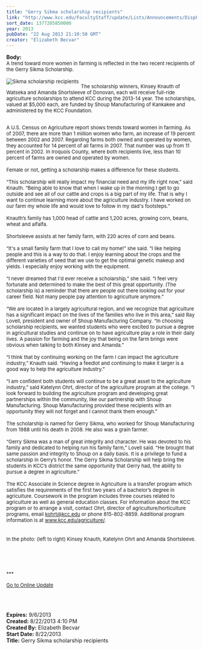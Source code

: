 ```yaml
---
title: "Gerry Sikma scholarship recipients"
link: "http://www.kcc.edu/FacultyStaff/update/Lists/Announcements/DispForm.aspx?ID=1210"
sort_date: 1377205850000
year: 2013
pubDate: "22 Aug 2013 21:10:50 GMT"
creator: "Elizabeth Becvar"
---
```


<div><b>Body:</b> <div class="ExternalClass042D4D0809ED4FFD9EB58E09ED221A37">
<div><font size="2">A trend toward more women in farming is reflected in the two recent recipients of the Gerry Sikma Scholarship.</font></div><font size="2">
<div><br />
<div style="float:left;margin-right:6px"><img alt="Sikma scholarship recipients" src="/FacultyStaff/update/PublishingImages/Sikma_scholarship_update.jpg" /></div>
<p>The scholarship winners, Kinsey Knauth of Watseka and Amanda Shortsleeve of Donovan, each will receive full-ride agriculture scholarships to attend KCC during the 2013-14 year. The scholarships, valued at $5,000 each, are funded by Shoup Manufacturing of Kankakee and administered by the KCC Foundation.</p></div>
<div><br />A U.S. Census on Agriculture report shows trends toward women in farming. As of 2007, there are more than 1 million women who farm, an increase of 19 percent between 2002 and 2007. Regarding farms both owned and operated by women, they accounted for 14 percent of all farms in 2007. That number was up from 11 percent in 2002. In Iroquois County, where both recipients live, less than 10 percent of farms are owned and operated by women.</div>
<div><br />Female or not, getting a scholarship makes a difference for these students.</div>
<div><br />“This scholarship will really impact my financial need and my life right now,” said Knauth. “Being able to know that when I wake up in the morning I get to go outside and see all of our cattle and crops is a big part of my life. That is why I want to continue learning more about the agriculture industry. I have worked on our farm my whole life and would love to follow in my dad's footsteps.”</div>
<div><br />Knauth’s family has 1,000 head of cattle and 1,200 acres, growing corn, beans, wheat and alfalfa.</div>
<div><br />Shortsleeve assists at her family farm, with 220 acres of corn and beans.</div>
<div><br />“It's a small family farm that I love to call my home!” she said. “I like helping people and this is a way to do that. I enjoy learning about the crops and the different varieties of seed that we use to get the optimal genetic makeup and yields. I especially enjoy working with the equipment.</div>
<div><br />“I never dreamed that I'd ever receive a scholarship,” she said. “I feel very fortunate and determined to make the best of this great opportunity. (The scholarship is) a reminder that there are people out there looking out for your career field. Not many people pay attention to agriculture anymore.”</div>
<div><br />“We are located in a largely agricultural region, and we recognize that agriculture has a significant impact on the lives of the families who live in this area,” said Ray Lovell, president and owner of Shoup Manufacturing Company. “In choosing scholarship recipients, we wanted students who were excited to pursue a degree in agricultural studies and continue on to have agriculture play a role in their daily lives. A passion for farming and the joy that being on the farm brings were obvious when talking to both Kinsey and Amanda.”</div>
<div><br />“I think that by continuing working on the farm I can impact the agriculture industry,” Knauth said. “Having a feedlot and continuing to make it larger is a good way to help the agriculture industry.”</div>
<div><br />“I am confident both students will continue to be a great asset to the agriculture industry,” said Katelynn Ohrt, director of the agriculture program at the college. “I look forward to building the agriculture program and developing great partnerships within the community, like our partnership with Shoup Manufacturing. Shoup Manufacturing provided these recipients with an opportunity they will not forget and I cannot thank them enough.”</div>
<div><br />The scholarship is named for Gerry Sikma, who worked for Shoup Manufacturing from 1988 until his death in 2008. He also was a grain farmer.</div>
<div><br />“Gerry Sikma was a man of great integrity and character. He was devoted to his family and dedicated to helping run his family farm,” Lovell said. “He brought that same passion and integrity to Shoup on a daily basis. It is a privilege to fund a scholarship in Gerry’s honor. The Gerry Sikma Scholarship will help bring the students in KCC’s district the same opportunity that Gerry had, the ability to pursue a degree in agriculture.”</div>
<div><br />The KCC Associate in Science degree in Agriculture is a transfer program which satisfies the requirements of the first two years of a bachelor’s degree in agriculture. Coursework in the program includes three courses related to agriculture as well as general education classes. For information about the KCC program or to arrange a visit, contact Ohrt, director of agriculture/horticulture programs, email </font><a href="mailto:kohrt@kcc.edu"><font size="2">kohrt@kcc.edu</font></a><font size="2"> or phone 815-802-8859. Additional program information is at </font><a href="/agriculture"><font size="2">www.kcc.edu/agriculture/</font></a><font size="2">.</font></div>
<div> </div>
<div> </div>
<div><font size="2">In the photo: (left to right) Kinsey Knauth, Katelynn Ohrt and Amanda Shortsleeve.</font></div>
<p><font size="2"></font> </p>
<p> </p>
<p><font size="2">***</font></p>
<p><font size="2"><a href="/FacultyStaff/update/Pages/dailyupdate.aspx">Go to Online Update</a></font></p>
<p><font size="2"></font> </p>
<div><br /></div></div></div>
<div><b>Expires:</b> 9/6/2013</div>
<div><b>Created:</b> 8/22/2013 4:10 PM</div>
<div><b>Created By:</b> Elizabeth Becvar</div>
<div><b>Start Date:</b> 8/22/2013</div>
<div><b>Title:</b> Gerry Sikma scholarship recipients</div>
